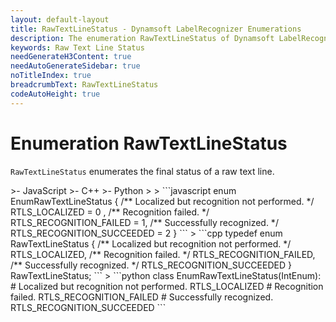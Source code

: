 ```yaml
---
layout: default-layout
title: RawTextLineStatus - Dynamsoft LabelRecognizer Enumerations
description: The enumeration RawTextLineStatus of Dynamsoft LabelRecognizer describes the final status of a raw text line.
keywords: Raw Text Line Status
needGenerateH3Content: true
needAutoGenerateSidebar: true
noTitleIndex: true
breadcrumbText: RawTextLineStatus
codeAutoHeight: true
---
```


# Enumeration RawTextLineStatus

`RawTextLineStatus` enumerates the final status of a raw text line.

<div class="sample-code-prefix template2"></div>
   >- JavaScript
   >- C++
   >- Python
   >
>
```javascript
enum EnumRawTextLineStatus
{
    /** Localized but recognition not performed. */
    RTLS_LOCALIZED = 0 ,
    /** Recognition failed. */
    RTLS_RECOGNITION_FAILED = 1,
    /** Successfully recognized. */
    RTLS_RECOGNITION_SUCCEEDED = 2
}
```
>
```cpp
typedef enum RawTextLineStatus
{
    /** Localized but recognition not performed. */
    RTLS_LOCALIZED,
    /** Recognition failed. */
    RTLS_RECOGNITION_FAILED,
    /** Successfully recognized. */
    RTLS_RECOGNITION_SUCCEEDED
} RawTextLineStatus;
```
>
```python
class EnumRawTextLineStatus(IntEnum):
    # Localized but recognition not performed.
    RTLS_LOCALIZED
    # Recognition failed.
    RTLS_RECOGNITION_FAILED
    # Successfully recognized.
    RTLS_RECOGNITION_SUCCEEDED
```
